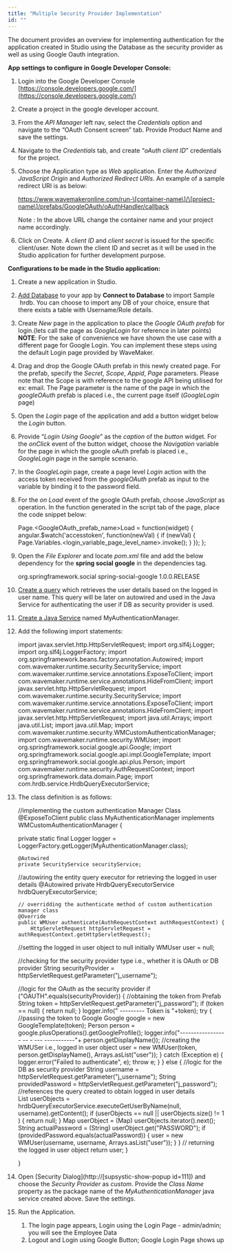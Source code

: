 ```yaml
---
title: "Multiple Security Provider Implementation"
id: ""
---
```


The document provides an overview for implementing authentication for the application created in Studio using the Database as the security provider as well as using Google Oauth integration.

**App settings to configure in Google Developer Console:**

1. Login into the Google Developer Console [https://console.developers.google.com/](https://console.developers.google.com/)
2. Create a project in the google developer account.
3. From the _API Manager_ left nav, select the _Credentials_ option and navigate to the “OAuth Consent screen” tab. Provide Product Name and save the settings.
4. Navigate to the _Credentials_ tab, and create “_oAuth client ID_” credentials for the project.
5. Choose the Application type as _Web_ application. Enter the _Authorized JavaScript Origin_ and _Authorized Redirect URIs_. An example of a sample redirect URI is as below:
    
    https://www.wavemakeronline.com/run-\[container-name\]/\[project-name\]/prefabs/GoogleOAuth/oAuthHandler/callback
    
    Note : In the above URL change the container name and your project name accordingly.
6. Click on Create. A _client ID_ and _client secret_ is issued for the specific client/user. Note down the client ID and secret as it will be used in the Studio application for further development purpose.

**Configurations to be made in the Studio application:**

1. Create a new application in Studio.
2. [Add Database](/learn/app-development/services/database-services/working-with-databases/) to your app by **Connect to Database** to import Sample  hrdb. You can choose to import any DB of your choice, ensure that there exists a table with Username/Role details.
3. Create _New_ page in the application to place the _Google OAuth prefab_ for login.(lets call the page as _GoogleLogin_ for reference in later points) **NOTE**: For the sake of convenience we have shown the use case with a different page for Google Login. You can implement these steps using the default Login page provided by WaveMaker.
4. Drag and drop the Google OAuth prefab in this newly created page. For the prefab, specify the _Secret_, _Scope_, _Appid_, _Page_ parameters. Please note that the Scope is with reference to the google API being utilised for ex: email. The Page parameter is the name of the page in which the _googleOAuth_ prefab is placed i.e., the current page itself (_GoogleLogin_ page)
5. Open the _Login_ page of the application and add a button widget below the _Login_ button.
6. Provide “_Login Using Google_” as the _caption_ of the _button_ widget. For the _onClick_ event of the button widget, choose the _Navigation_ variable for the page in which the google oAuth prefab is placed i.e., _GoogleLogin_ page in the sample scenario.
7. In the _GoogleLogin_ page, create a page level _Login_ action with the access token received from the _googleOAuth_ prefab as input to the variable by binding it to the password field.
8. For the _on Load_ event of the google OAuth prefab, choose _JavaScript_ as operation. In the function generated in the script tab of the page, place the code snippet below:
    
    Page.<GoogleOAuth\_prefab\_name>Load = function(widget) {
      	angular.$watch('accesstoken', function(newVal) {
            	if (newVal) {
                   	 Page.Variables.<login\_variable\_page\_level\_name>.invoke();
                	}
            });
      };
    
9. Open the _File Explorer_ and locate _pom.xml_ file and add the below dependency for the **spring social google** in the dependencies tag.
    
    <dependency>
         <groupId>org.springframework.social</groupId>
         <artifactId>spring-social-google</artifactId>
         <version>1.0.0.RELEASE</version>
    </dependency>
    
10. [Create a query](/learn/app-development/services/database-services/working-with-queries) which retrieves the user details based on the logged in user name. This query will be later on autowired and used in the Java Service for authenticating the user if DB as security provider is used.
11. [Create a Java Service](app-development/services/java-services/java-service/) named MyAuthenticationManager.
12. Add the following import statements:
    
    import javax.servlet.http.HttpServletRequest;
    import org.slf4j.Logger;
    import org.slf4j.LoggerFactory;
    import org.springframework.beans.factory.annotation.Autowired;
    import com.wavemaker.runtime.security.SecurityService;
    import com.wavemaker.runtime.service.annotations.ExposeToClient;
    import com.wavemaker.runtime.service.annotations.HideFromClient;
    import javax.servlet.http.HttpServletRequest;
    import com.wavemaker.runtime.security.SecurityService;
    import com.wavemaker.runtime.service.annotations.ExposeToClient;
    import com.wavemaker.runtime.service.annotations.HideFromClient;
    import javax.servlet.http.HttpServletRequest;
    import java.util.Arrays;
    import java.util.List;
    import java.util.Map;
    import com.wavemaker.runtime.security.WMCustomAuthenticationManager;
    import com.wavemaker.runtime.security.WMUser;
    import org.springframework.social.google.api.Google;
    import org.springframework.social.google.api.impl.GoogleTemplate;
    import org.springframework.social.google.api.plus.Person;
    import com.wavemaker.runtime.security.AuthRequestContext;
    import org.springframework.data.domain.Page;
    import com.hrdb.service.HrdbQueryExecutorService;
    
13. The class definition is as follows:
    
    //implementing the custom authentication Manager Class
    	@ExposeToClient
    public class MyAuthenticationManager implements WMCustomAuthenticationManager {
    
    private static final Logger logger = LoggerFactory.getLogger(MyAuthenticationManager.class);
    
        @Autowired
        private SecurityService securityService;
    
    //autowiring the entity query executor for retrieving the logged in user details
        @Autowired
        private HrdbQueryExecutorService hrdbQueryExecutorService;
    
        // overridding the authenticate method of custom authentication manager class
        @Override
        public WMUser authenticate(AuthRequestContext authRequestContext) {
            HttpServletRequest httpServletRequest = authRequestContext.getHttpServletRequest();
    
    //setting the logged in user object to null initially
            WMUser user = null;
    
    //checking for the security provider type i.e., whether it is OAuth or DB provider
            String securityProvider = httpServletRequest.getParameter("j\_username");
    
    //logic for the OAuth as the security provider
            if ("OAUTH".equals(securityProvider)) {
    //obtaining the token from Prefab
                String token = httpServletRequest.getParameter("j\_password"); 
                if (token == null) {
                    return null;
                }
                logger.info(" --------- Token is "+token);
                try {
    		//passing the token to Google
                    Google google = new GoogleTemplate(token); 
                    Person person = google.plusOperations().getGoogleProfile();
                    logger.info("----------------- -- - --- -----------"+ person.getDisplayName());
    //creating the WMUSer i.e., logged in user object
                    user = new WMUser(token, person.getDisplayName(), Arrays.asList("user"));             } catch (Exception e) {
                    logger.error("Failed to authenticate", e);
                    throw e;
                }
            } else {
    //logic for the DB as security provider
                String username = httpServletRequest.getParameter("j\_username");
                String providedPassword = httpServletRequest.getParameter("j\_password");
    //references the query created to obtain logged in user details           
     List<Object> userObjects = hrdbQueryExecutorService.executeGetUserByName(null, username).getContent();
                if (userObjects == null || userObjects.size() != 1 ) {
                    return null;
                }
                Map userObject = (Map) userObjects.iterator().next();
                String actualPassword = (String) userObject.get("PASSWORD");
                if (providedPassword.equals(actualPassword)) {
                    user = new WMUser(username, username, Arrays.asList("user"));
                }
            }
    // returning the logged in user object
            return user;
        }
    
    }
    
14. Open [Security Dialog](http://[supsystic-show-popup id=111]) and choose the _Security Provider_ as _custom_. Provide the _Class Name_ property as the package name of the _MyAuthenticationManager_ java service created above. Save the settings.
15. Run the Application.
    1. The login page appears, Login using the Login Page - admin/admin; you will see the Employee Data
    2. Logout and Login using Google Button; Google Login Page shows up

